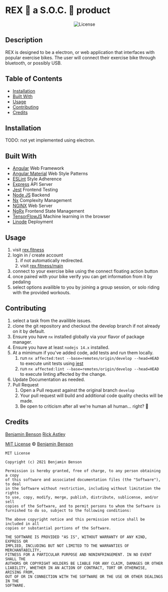 # REX 🦖 a S.O.C. 🧦 product

<p align="center">
	<img src="https://img.shields.io/badge/license-MIT-blue.svg" alt="License">
</p>

## Description
REX is designed to be a electron, or web application that interfaces with popular exercise bikes.
The user will connect their exercise bike through bluetooth, or possibly USB.
## Table of Contents
  - [Installation](#installation)
  - [Built With](#built-with)
  - [Usage](#usage)
  - [Contributing](#contributing)
  - [Credits](#credits)

## Installation
TODO: not yet implemented using electron.

## Built With

-   [Angular](https://angular.io/) Web Framework
-   [Angular Material](https://material.angular.io) Web Style Patterns
-   [ESLint](https://eslint.org) Style Adherence
-   [Express](https://expressjs.com) API Server
-   [Jest](https://jestjs.io) Frontend Testing
-   [Node JS](https://nodejs.org/en/) Backend
-   [Nx](https://nx.dev) Complexity Management
-   [NGINX](https://www.nginx.com/) Web Server
-   [NgRx](https://ngrx.io/) Frontend State Management
-   [TensorFlowJS](https://www.tensorflow.org/js) Machine learning in the browser
-   [Linode](https://linode.com) Deployment

## Usage

1.  visit [rex.fitness](https://rex.fitness)
2.  login in / create account
    1.  if not automatically redirected.
    2.  visit [rex.fitness/main](https://rex.fitness/main)
3.  connect to your exercise bike using the connect floating action button
4.  once paired with your bike verify you can get information from it by pedaling
5.  select options availible to you by joining a group session, or solo riding with the provided workouts.

## Contributing

1. select a task from the availible issues.
2. clone the git repository and checkout the develop branch if not already on it by default.
3. Ensure you have `nx` installed globally via your flavor of package manager.
4. Ensure you have at least `nodejs 14.x` installed.
5. At a mimimum if you've added code, add tests and run them locally.
    1. run `nx affected:test --base=remotes/origin/develop --head=HEAD` to execute unit tests using [jest](https://jestjs.io)
    2. run `nx affected:lint --base=remotes/origin/develop --head=HEAD` to execute linting affected by the change.
6. Update Documentation as needed.
7. Pull Request
    1. Open a Pull request against the original branch `develop`
    2. Your pull request will build and additional code quality checks will be made.
    3. Be open to criticism after all we're human all human... right? 🤖

## Credits

[Benjamin Benson](https://github.com/BensonBen)
[Rick Astley](https://www.youtube.com/watch?v=dQw4w9WgXcQ)

[MIT License](https://opensource.org/licenses/MIT) © [Benjamin Benson](https://github.com/BensonBen)

```
MIT License

Copyright (c) 2021 Benjamin Benson

Permission is hereby granted, free of charge, to any person obtaining a copy
of this software and associated documentation files (the "Software"), to deal
in the Software without restriction, including without limitation the rights
to use, copy, modify, merge, publish, distribute, sublicense, and/or sell
copies of the Software, and to permit persons to whom the Software is
furnished to do so, subject to the following conditions:

The above copyright notice and this permission notice shall be included in all
copies or substantial portions of the Software.

THE SOFTWARE IS PROVIDED "AS IS", WITHOUT WARRANTY OF ANY KIND, EXPRESS OR
IMPLIED, INCLUDING BUT NOT LIMITED TO THE WARRANTIES OF MERCHANTABILITY,
FITNESS FOR A PARTICULAR PURPOSE AND NONINFRINGEMENT. IN NO EVENT SHALL THE
AUTHORS OR COPYRIGHT HOLDERS BE LIABLE FOR ANY CLAIM, DAMAGES OR OTHER
LIABILITY, WHETHER IN AN ACTION OF CONTRACT, TORT OR OTHERWISE, ARISING FROM,
OUT OF OR IN CONNECTION WITH THE SOFTWARE OR THE USE OR OTHER DEALINGS IN THE
SOFTWARE.

```
